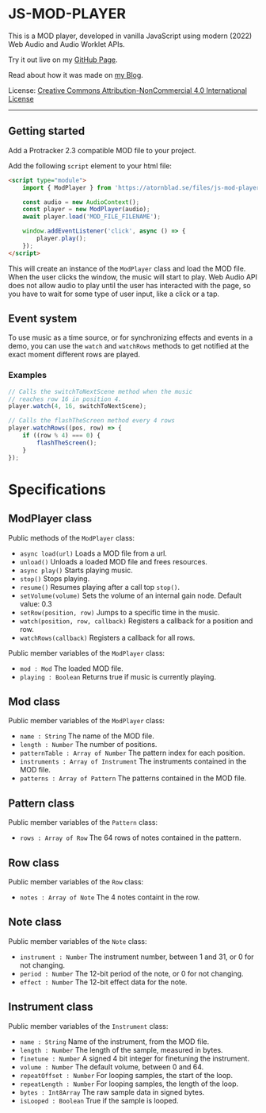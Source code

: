 # JS-MOD-PLAYER

This is a MOD player, developed in vanilla JavaScript using modern (2022) Web Audio and Audio Worklet APIs.

Try it out live on my [GitHub Page](https://atornblad.github.io/js-mod-player).

Read about how it was made on [my Blog](https://atornblad.se/js-mod-player).

License: [Creative Commons Attribution-NonCommercial 4.0 International License](http://creativecommons.org/licenses/by-nc/4.0/)

---
## Getting started
Add a Protracker 2.3 compatible MOD file to your project.

Add the following `script` element to your html file:

```html
<script type="module">
    import { ModPlayer } from 'https://atornblad.se/files/js-mod-player/player.js';

    const audio = new AudioContext();
    const player = new ModPlayer(audio);
    await player.load('MOD_FILE_FILENAME');

    window.addEventListener('click', async () => {
        player.play();
    });
</script>
```

This will create an instance of the `ModPlayer` class and load the MOD file. When the user clicks the window, the music will start to play. Web Audio API does not allow audio to play until the user has interacted with the page, so you have to wait for some type of user input, like a click or a tap.

## Event system

To use music as a time source, or for synchronizing effects and events in a demo, you can use the `watch`
and `watchRows` methods to get notified at the exact moment different rows are played.

### Examples

```javascript
// Calls the switchToNextScene method when the music
// reaches row 16 in position 4.
player.watch(4, 16, switchToNextScene);

// Calls the flashTheScreen method every 4 rows
player.watchRows((pos, row) => {
    if ((row % 4) === 0) {
        flashTheScreen();
    }
});
```

# Specifications

## ModPlayer class

Public methods of the `ModPlayer` class:

 - `async load(url)` Loads a MOD file from a url.
 - `unload()` Unloads a loaded MOD file and frees resources.
 - `async play()` Starts playing music.
 - `stop()` Stops playing.
 - `resume()` Resumes playing after a call top `stop()`.
 - `setVolume(volume)` Sets the volume of an internal gain node. Default value: 0.3
 - `setRow(position, row)` Jumps to a specific time in the music.
 - `watch(position, row, callback)` Registers a callback for a position and row.
 - `watchRows(callback)` Registers a callback for all rows.

Public member variables of the `ModPlayer` class:

 - `mod : Mod` The loaded MOD file.
 - `playing : Boolean` Returns true if music is currently playing.

## Mod class

Public member variables of the `ModPlayer` class:

 - `name : String` The name of the MOD file.
 - `length : Number` The number of positions.
 - `patternTable : Array of Number` The pattern index for each position.
 - `instruments : Array of Instrument` The instruments contained in the MOD file.
 - `patterns : Array of Pattern` The patterns contained in the MOD file.


## Pattern class

Public member variables of the `Pattern` class:

 - `rows : Array of Row` The 64 rows of notes contained in the pattern.

## Row class

Public member variables of the `Row` class:

 - `notes : Array of Note` The 4 notes containt in the row.

## Note class

Public member variables of the `Note` class:

 - `instrument : Number` The instrument number, between 1 and 31, or 0 for not changing.
 - `period : Number` The 12-bit period of the note, or 0 for not changing.
 - `effect : Number` The 12-bit effect data for the note.

## Instrument class

Public member variables of the `Instrument` class:

 - `name : String` Name of the instrument, from the MOD file.
 - `length : Number` The length of the sample, measured in bytes.
 - `finetune : Number` A signed 4 bit integer for finetuning the instrument.
 - `volume : Number` The default volume, between 0 and 64.
 - `repeatOffset : Number` For looping samples, the start of the loop.
 - `repeatLength : Number` For looping samples, the length of the loop.
 - `bytes : Int8Array` The raw sample data in signed bytes.
 - `isLooped : Boolean` True if the sample is looped.

